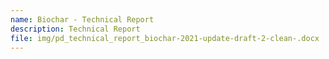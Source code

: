 ```yaml
---
name: Biochar - Technical Report
description: Technical Report
file: img/pd_technical_report_biochar-2021-update-draft-2-clean-.docx
---
```

